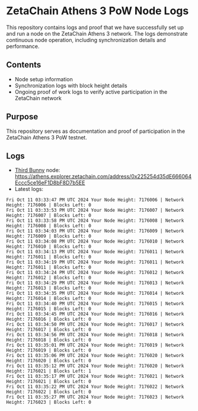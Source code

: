 # ZetaChain Athens 3 PoW Node Logs
This repository contains logs and proof that we have successfully set up and run a node on the ZetaChain Athens 3 network. The logs demonstrate continuous node operation, including synchronization details and performance.

## Contents
- Node setup information
- Synchronization logs with block height details
- Ongoing proof of work logs to verify active participation in the ZetaChain network

## Purpose
This repository serves as documentation and proof of participation in the ZetaChain Athens 3 PoW testnet.

## Logs

- [Third Bunny](https://thirdbunny.xyz/) node: https://athens.explorer.zetachain.com/address/0x225254d35dE666064Eccc5ce16eF1D8bF8D7b5EE
- Latest logs:
```
Fri Oct 11 03:33:47 PM UTC 2024 Your Node Height: 7176006 | Network Height: 7176006 | Blocks Left: 0
Fri Oct 11 03:33:53 PM UTC 2024 Your Node Height: 7176007 | Network Height: 7176007 | Blocks Left: 0
Fri Oct 11 03:33:58 PM UTC 2024 Your Node Height: 7176008 | Network Height: 7176008 | Blocks Left: 0
Fri Oct 11 03:34:03 PM UTC 2024 Your Node Height: 7176009 | Network Height: 7176009 | Blocks Left: 0
Fri Oct 11 03:34:08 PM UTC 2024 Your Node Height: 7176010 | Network Height: 7176010 | Blocks Left: 0
Fri Oct 11 03:34:13 PM UTC 2024 Your Node Height: 7176011 | Network Height: 7176011 | Blocks Left: 0
Fri Oct 11 03:34:19 PM UTC 2024 Your Node Height: 7176011 | Network Height: 7176011 | Blocks Left: 0
Fri Oct 11 03:34:24 PM UTC 2024 Your Node Height: 7176012 | Network Height: 7176012 | Blocks Left: 0
Fri Oct 11 03:34:29 PM UTC 2024 Your Node Height: 7176013 | Network Height: 7176013 | Blocks Left: 0
Fri Oct 11 03:34:35 PM UTC 2024 Your Node Height: 7176014 | Network Height: 7176014 | Blocks Left: 0
Fri Oct 11 03:34:40 PM UTC 2024 Your Node Height: 7176015 | Network Height: 7176015 | Blocks Left: 0
Fri Oct 11 03:34:45 PM UTC 2024 Your Node Height: 7176016 | Network Height: 7176016 | Blocks Left: 0
Fri Oct 11 03:34:50 PM UTC 2024 Your Node Height: 7176017 | Network Height: 7176017 | Blocks Left: 0
Fri Oct 11 03:34:56 PM UTC 2024 Your Node Height: 7176018 | Network Height: 7176018 | Blocks Left: 0
Fri Oct 11 03:35:01 PM UTC 2024 Your Node Height: 7176019 | Network Height: 7176019 | Blocks Left: 0
Fri Oct 11 03:35:06 PM UTC 2024 Your Node Height: 7176020 | Network Height: 7176020 | Blocks Left: 0
Fri Oct 11 03:35:12 PM UTC 2024 Your Node Height: 7176020 | Network Height: 7176021 | Blocks Left: 1
Fri Oct 11 03:35:17 PM UTC 2024 Your Node Height: 7176021 | Network Height: 7176021 | Blocks Left: 0
Fri Oct 11 03:35:22 PM UTC 2024 Your Node Height: 7176022 | Network Height: 7176022 | Blocks Left: 0
Fri Oct 11 03:35:27 PM UTC 2024 Your Node Height: 7176023 | Network Height: 7176023 | Blocks Left: 0
```
